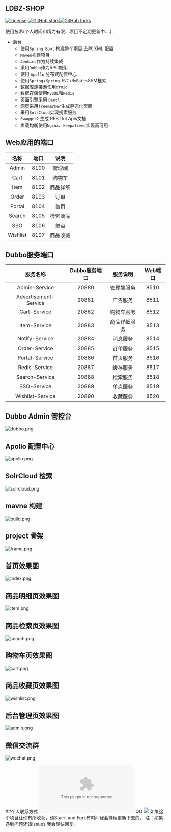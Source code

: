 ## LDBZ-SHOP
[![License](https://img.shields.io/badge/license-GPL-blue.svg)](LICENSE)
[![GitHub stars](https://img.shields.io/github/stars/laodaobazi/ldbz-shop.svg?style=social&label=Stars)](https://github.com/laodaobazi/ldbz-shop)[![GitHub forks](https://img.shields.io/github/forks/laodaobazi/ldbz-shop.svg?style=social&label=Fork)](https://github.com/laodaobazi/ldbz-shop)

使用技术(个人时间和精力有限，项目不定期更新中....):

* 后台
	* 使用`Spring Boot` 构建整个项目 去除 XML 配置
	* `Maven`构建项目
	* `Jenkins`作为持续集成
	* 采用`Dubbo`作为RPC框架
	* 使用 `Apollo` 分布式配置中心
	* 使用`Spring`+`Spring MVC`+`MyBatis`SSM框架
	* 数据库连接池使用`druid`
	* 数据存储使用`MySQL`和`Redis`
	* 页面引擎采用 `Beetl`
	* 网页采用`freemarker`生成静态化页面
	* 采用`SolrCloud`实现搜索服务
	* `Swagger2` 生成 RESTful Apis文档
	* 负载均衡使用`Nginx`、`keepalived`实现高可用


## Web应用的端口
|	名称	|	端口	|	说明	|
|:---------------:|:---------------:|:---------------:|
| Admin	|	8100 |	管理端	|
| Cart  |	8101 |	购物车	|
| Item  |	8102 |	商品详细	|
| Order |	8103	|	订单	|
| Portal |	8104	|	首页	|
| Search |	8105	|		检索商品	|
| SSO	|	8106	|	单点	|
| Wishlist	|	8107	|	商品收藏	|


## Dubbo服务端口
| 服务名称|Dubbo服务端口|服务说明|Web端口|
|:---------------:|:---------------:|:---------------:|:---------------:|
| Admin-Service      | 20880 |管理端服务| 8510 |
| Advertisement-Service |20881 |广告服务| 8511 |
| Cart-Service     | 20882 |购物车服务| 8512 |
| Item-Service     | 20883 |商品详细服务| 8513 |
| Notify-Service   | 20884 |消息服务| 8514 |
| Order-Service    | 20885 |订单服务| 8515 |
| Portal-Service   | 20886 |首页服务| 8516|
| Redis-Service    | 20887 |缓存服务| 8517|
| Search-Service   | 20888 |检索服务| 8518 |
| SSO-Service      | 20889 |单点服务| 8519 |
| Wishlist-Service      | 20890 |收藏服务| 8520 |

## Dubbo Admin 管控台
![dubbo.png](https://github.com/laodaobazi/ldbz-shop/blob/master/ldbz-images/dubbo.png)

## Apollo 配置中心
![apollo.png](https://github.com/laodaobazi/ldbz-shop/blob/master/ldbz-images/apollo.png)

## SolrCloud 检索
![solrcloud.png](https://github.com/laodaobazi/ldbz-shop/blob/master/ldbz-images/solrcloud.png)

## mavne 构建
![build.png](https://github.com/laodaobazi/ldbz-shop/blob/master/ldbz-images/build.png)

## project 骨架
![frame.png](https://github.com/laodaobazi/ldbz-shop/blob/master/ldbz-images/frame.png)

## 首页效果图
![index.png](https://github.com/laodaobazi/ldbz-shop/blob/master/ldbz-images/index.png)

## 商品明细页效果图
![item.png](https://github.com/laodaobazi/ldbz-shop/blob/master/ldbz-images/item.png)

## 商品检索页效果图
![search.png](https://github.com/laodaobazi/ldbz-shop/blob/master/ldbz-images/search.png)

## 购物车页效果图
![cart.png](https://github.com/laodaobazi/ldbz-shop/blob/master/ldbz-images/cart.png)

## 商品收藏页效果图
![wishlist.png](https://github.com/laodaobazi/ldbz-shop/blob/master/ldbz-images/wishlist.png)

## 后台管理页效果图
![admin.png](https://github.com/laodaobazi/ldbz-shop/blob/master/ldbz-images/admin.png)

## 微信交流群
![wechat.png](https://github.com/laodaobazi/ldbz-shop/blob/master/ldbz-images/wechat.png)

##个人联系方式
![](biao.li@neusoft.com)
QQ ![](http://sighttp.qq.com/msgrd?v=1&uin=444823046)
如果这个项目让你有所收获，请Star✨ and Fork有时间我会持续更新下去的。
注：如果遇到问题还请Issues,我会尽快回复。
